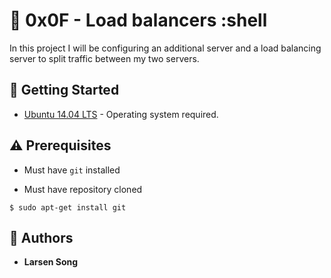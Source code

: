 # :shell: 0x0F - Load balancers :shell

In this project I will be configuring an additional server and a load balancing server to split traffic between my two servers.

## :running: Getting Started

* [Ubuntu 14.04 LTS](http://releases.ubuntu.com/14.04/) - Operating system required.

## :warning: Prerequisites


* Must have `git` installed

* Must have repository cloned

```
$ sudo apt-get install git
```

## :blue_book: Authors
* **Larsen Song**
